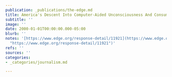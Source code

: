 ```yaml
---
publication: _publications/the-edge.md
title: America's Descent Into Computer-Aided Unconsciousness And Consumer Fascism
subtitle: ''
image: ''
date: 2000-01-01T00:00:00.000-05:00
blurb: ''
notes: '[https://www.edge.org/response-detail/11921](https://www.edge.org/response-detail/11921
  "https://www.edge.org/response-detail/11921")'
refs: ''
sources: ''
categories:
- _categories/journalism.md

---
```

